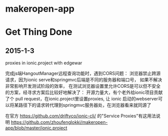makeropen-app
=====

Get Thing Done
=====
2015-1-3
-----
proxies in ionic.project with edgewar

完成js端HangoutManager远程查询功能时，遇到CORS问题：
浏览器禁止跨源请求，因为ionic serve和springmvc后端是不同的服务器和端口号，
如果不解决非常影响开发测试阶段的效率，
在测试浏览器设置里允许CORS是可以但不安全的方案，经寻求方案后比较好地解决了：
开源力量大，有个老外给ionic项目贡献了个 pull request，在ionic.project里设置proxies,
让 ionic 启动的webserver可以将某路径下的请求转代理到springmvc服务器处，在浏览器看来就同源了

在官方 https://github.com/driftyco/ionic-cli/ 的"Service Proxies"有这用法说明
https://github.com/zhoufenglokki/makeropen-app/blob/master/ionic.project
